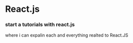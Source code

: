 # React.js
<h3>start a tutorials with react.js</h3>

where i can expalin each and everything realted to React.JS


